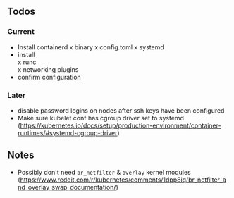 ## Todos

### Current
- Install containerd
    x binary
    x config.toml
    x systemd
- install    
    x runc  
    x networking plugins
- confirm configuration


### Later

- disable password logins on nodes after ssh keys have been configured
- Make sure kubelet conf has cgroup driver set to systemd (https://kubernetes.io/docs/setup/production-environment/container-runtimes/#systemd-cgroup-driver)
    
## Notes

- Possibly don't need `br_netfilter` & `overlay` kernel modules (https://www.reddit.com/r/kubernetes/comments/1dpp8iq/br_netfilter_and_overlay_swap_documentation/)
